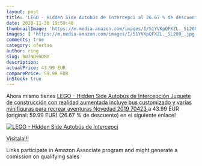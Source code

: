 ```yaml
---
layout: post
title: 'LEGO - Hidden Side Autobús de Intercepci al 26.67 % de descuento'
date: 2020-11-30 19:59:48
thumbnailImage: 'https://m.media-amazon.com/images/I/51YVKpQFXZL._SL200_.jpg'
images: [ 'https://m.media-amazon.com/images/I/51YVKpQFXZL._SL200_.jpg' ]
comments: true
category: ofertas
author: ring
slug: B07ND99DMY
description:
actualPrice: 43.99 EUR
comparePrice: 59.99 EUR
inStock: true
---
```


Ahora mismo tienes [LEGO - Hidden Side Autobús de Intercepción Juguete de construcción con realidad aumentada  incluye bus customizado y varias minifiguras para recrear aventuras  Novedad 2019  70423 ](https://www.amazon.es/dp/B07ND99DMY/?tag=tolees-21) a 43.99 EUR (original: 59.99 EUR) (26.67 %  de descuento) en el siguiente enlace!

[![LEGO - Hidden Side Autobús de Intercepci](https://m.media-amazon.com/images/I/51YVKpQFXZL._SL200_.jpg)](https://www.amazon.es/dp/B07ND99DMY/?tag=tolees-21)

[Visítala!!!](https://www.amazon.es/dp/B07ND99DMY/?tag=tolees-21)

Links participate in Amazon Associate program and might generate a comission on qualifying sales
